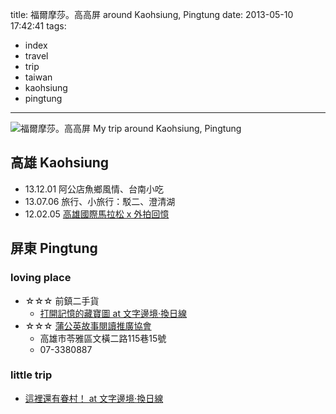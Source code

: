 title: 福爾摩莎。高高屏 around Kaohsiung, Pingtung
date: 2013-05-10 17:42:41
tags:
- index
- travel
- trip
- taiwan
- kaohsiung
- pingtung
---

![福爾摩莎。高高屏 My trip around Kaohsiung, Pingtung](http://farm2.staticflickr.com/1063/1427648113_7ed733ea4a_z.jpg)

## 高雄 Kaohsiung ##

-   13.12.01 阿公店魚鄉風情、台南小吃
-   13.07.06 旅行、小旅行：駁二、澄清湖
-   12.02.05 [高雄國際馬拉松 x 外拍回憶](http://goo.gl/tWkrqO)

## 屏東 Pingtung ##


### loving place ###

-   ☆☆☆ 前鎮二手貨
    -   [打開記憶的藏寶圖 at 文字邊境‧換日線](http://goo.gl/GmpeH)
-   ☆☆☆ [蒲公英故事閱讀推廣協會](http://doslakaohsiung.blogspot.com/)
    -   高雄市苓雅區文橫二路115巷15號
    -   07-3380887

### little trip ###

-   [這裡還有眷村！ at 文字邊境‧換日線](http://goo.gl/DoicP)
